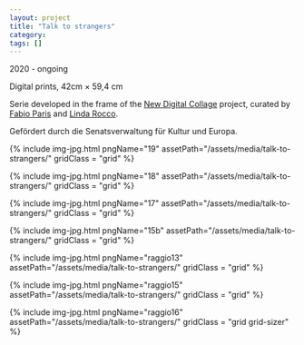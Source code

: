 ```yaml
---
layout: project
title: "Talk to strangers"
category: 
tags: []
---
```



<div class="content-container">
<div class="index-content">
<div class="grid-gutter"></div>
<div class = "grid l3">
<p>2020 - ongoing</p>
<p>Digital prints, 42cm × 59,4 cm</p>
<p>Serie developed in the frame of the <a href ="http://www.newdigitalcollage.art">New Digital Collage</a> project, curated by <a href="https://fabioparis.art/">Fabio Paris</a> and <a href="https://lindarocco.art/">Linda Rocco</a>.</p>

<p>Gefördert durch die Senatsverwaltung für Kultur und Europa.</p>
</div>

 {% include img-jpg.html pngName="19" assetPath="/assets/media/talk-to-strangers/" gridClass = "grid" %}

 {% include img-jpg.html pngName="18" assetPath="/assets/media/talk-to-strangers/" gridClass = "grid" %}

 {% include img-jpg.html pngName="17" assetPath="/assets/media/talk-to-strangers/" gridClass = "grid" %}

 {% include img-jpg.html pngName="15b" assetPath="/assets/media/talk-to-strangers/" gridClass = "grid" %}

 {% include img-jpg.html pngName="raggio13" assetPath="/assets/media/talk-to-strangers/" gridClass = "grid" %}

 {% include img-jpg.html pngName="raggio15" assetPath="/assets/media/talk-to-strangers/" gridClass = "grid" %}

 {% include img-jpg.html pngName="raggio16" assetPath="/assets/media/talk-to-strangers/" gridClass = "grid grid-sizer" %}

</div>
</div>

